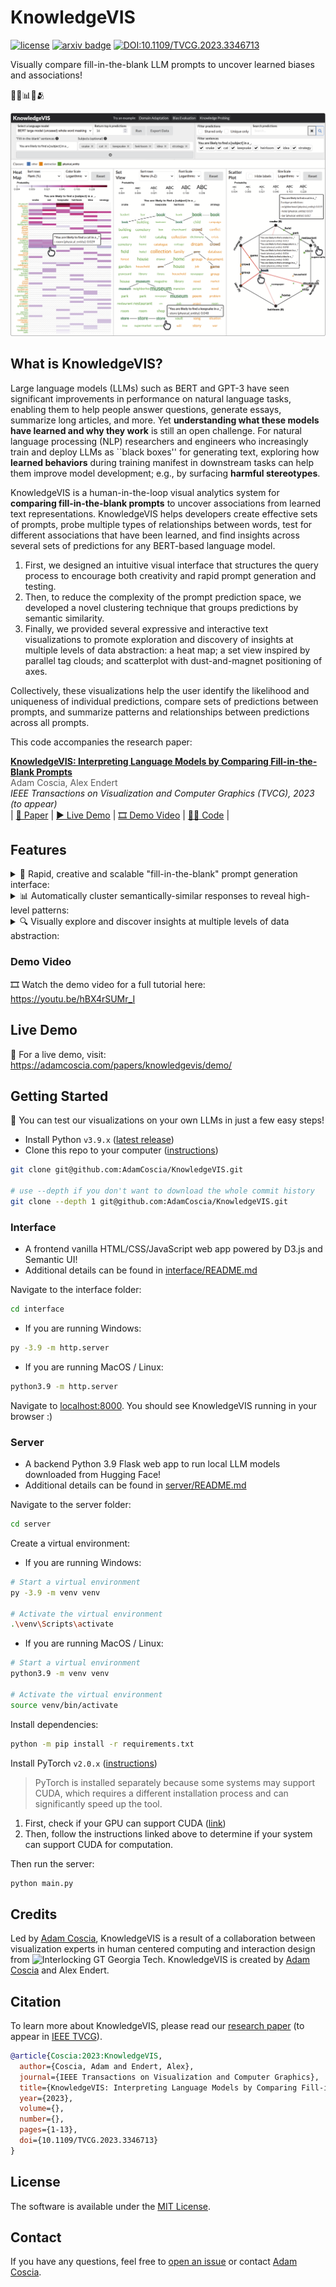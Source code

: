 # KnowledgeVIS

[![license](https://img.shields.io/badge/License-MIT-A54046)](https://github.com/AdamCoscia/KnowledgeVIS/blob/main/LICENSE)
[![arxiv badge](https://img.shields.io/badge/arXiv-2403.04758-red)](https://arxiv.org/abs/2403.04758)
[![DOI:10.1109/TVCG.2023.3346713](https://img.shields.io/badge/DOI-10.1109/TVCG.2023.3346713-blue)](https://doi.org/10.1109/TVCG.2023.3346713)

Visually compare fill-in-the-blank LLM prompts to uncover learned biases and associations!

🤔🧠📊🌈🫂

![The KnowledgeVIS System](https://github.com/AdamCoscia/KnowledgeVIS/blob/main/images/knowledgevis.png)

## What is KnowledgeVIS?

Large language models (LLMs) such as BERT and GPT-3 have seen significant improvements in performance on natural language tasks, enabling them to help people answer questions, generate essays, summarize long articles, and more.
Yet **understanding what these models have learned and why they work** is still an open challenge.
For natural language processing (NLP) researchers and engineers who increasingly train and deploy LLMs as ``black boxes'' for generating text, exploring how **learned behaviors** during training manifest in downstream tasks can help them improve model development; e.g., by surfacing **harmful stereotypes**.

KnowledgeVIS is a human-in-the-loop visual analytics system for **comparing fill-in-the-blank prompts** to uncover associations from learned text representations.
KnowledgeVIS helps developers create effective sets of prompts, probe multiple types of relationships between words, test for different associations that have been learned, and find insights across several sets of predictions for any BERT-based language model.

1. First, we designed an intuitive visual interface that structures the query process to encourage both creativity and rapid prompt generation and testing.
2. Then, to reduce the complexity of the prompt prediction space, we developed a novel clustering technique that groups predictions by semantic similarity.
3. Finally, we provided several expressive and interactive text visualizations to promote exploration and discovery of insights at multiple levels of data abstraction: a heat map; a set view inspired by parallel tag clouds; and scatterplot with dust-and-magnet positioning of axes.

Collectively, these visualizations help the user identify the likelihood and uniqueness of individual predictions, compare sets of predictions between prompts, and summarize patterns and relationships between predictions across all prompts.

This code accompanies the research paper:

**[KnowledgeVIS: Interpreting Language Models by Comparing Fill-in-the-Blank Prompts][paper]**  
<span style="opacity: 70%">Adam Coscia, Alex Endert</span>  
_IEEE Transactions on Visualization and Computer Graphics (TVCG), 2023 (to appear)_  
| [📖 Paper][paper] | [▶️ Live Demo][demo] | [🎞️ Demo Video][video] | [🧑‍💻 Code][code] |

## Features

<details>
  <summary> 🌈 Rapid, creative and scalable "fill-in-the-blank" prompt generation interface:</summary>
  <img src="https://github.com/AdamCoscia/KnowledgeVIS/blob/main/images/prompt-interface.png">
</details>

<details>
  <summary> 📊 Automatically cluster semantically-similar responses to reveal high-level patterns:</summary>
  <img src="https://github.com/AdamCoscia/KnowledgeVIS/blob/main/images/clustering.png" width="50%">
</details>

<details>
  <summary> 🔍 Visually explore and discover insights at multiple levels of data abstraction:</summary>
  <img src="https://github.com/AdamCoscia/KnowledgeVIS/blob/main/images/visualizations.png">
</details>

### Demo Video

🎞️ Watch the demo video for a full tutorial here: <https://youtu.be/hBX4rSUMr_I>

## Live Demo

🚀 For a live demo, visit: <https://adamcoscia.com/papers/knowledgevis/demo/>

## Getting Started

🌱 You can test our visualizations on your own LLMs in just a few easy steps!

- Install Python `v3.9.x` ([latest release](https://www.python.org/downloads/release/python-3913/))
- Clone this repo to your computer ([instructions](https://docs.github.com/en/repositories/creating-and-managing-repositories/cloning-a-repository))

```bash
git clone git@github.com:AdamCoscia/KnowledgeVIS.git

# use --depth if you don't want to download the whole commit history
git clone --depth 1 git@github.com:AdamCoscia/KnowledgeVIS.git
```

### Interface

- A frontend vanilla HTML/CSS/JavaScript web app powered by D3.js and Semantic UI!
- Additional details can be found in [interface/README.md](interface/README.md)

Navigate to the interface folder:

```bash
cd interface
```

- If you are running Windows:

```bash
py -3.9 -m http.server
```

- If you are running MacOS / Linux:

```bash
python3.9 -m http.server
```

Navigate to [localhost:8000](http://localhost:8000/). You should see KnowledgeVIS running in your browser :)

### Server

- A backend Python 3.9 Flask web app to run local LLM models downloaded from Hugging Face!
- Additional details can be found in [server/README.md](server/README.md)

Navigate to the server folder:

```bash
cd server
```

Create a virtual environment:

- If you are running Windows:

```bash
# Start a virtual environment
py -3.9 -m venv venv

# Activate the virtual environment
.\venv\Scripts\activate
```

- If you are running MacOS / Linux:

```bash
# Start a virtual environment
python3.9 -m venv venv

# Activate the virtual environment
source venv/bin/activate
```

Install dependencies:

```bash
python -m pip install -r requirements.txt
```

Install PyTorch `v2.0.x` ([instructions](https://pytorch.org/get-started/locally/))

> PyTorch is installed separately because some systems may support CUDA, which requires a different installation process and can significantly speed up the tool.

1. First, check if your GPU can support CUDA ([link](https://developer.nvidia.com/cuda-gpus))
2. Then, follow the instructions linked above to determine if your system can support CUDA for computation.

Then run the server:

```bash
python main.py
```

## Credits

Led by <a href='https://adamcoscia.com/' target='_blank'>Adam Coscia</a>, KnowledgeVIS is a result of a collaboration between visualization experts in human centered computing and interaction design from
<img src="https://adamcoscia.com/assets/icons/other/gt-logo.png" alt="Interlocking GT" height="21" style="vertical-align: bottom;"/>
Georgia Tech.
KnowledgeVIS is created by
<a href='https://adamcoscia.com/' target='_blank'>Adam Coscia</a>
and
Alex Endert.

## Citation

To learn more about KnowledgeVIS, please read our [research paper][paper] (to appear in [IEEE TVCG](https://ieeexplore.ieee.org/xpl/RecentIssue.jsp?punumber=2945)).

```bibtex
@article{Coscia:2023:KnowledgeVIS,
  author={Coscia, Adam and Endert, Alex},
  journal={IEEE Transactions on Visualization and Computer Graphics},
  title={KnowledgeVIS: Interpreting Language Models by Comparing Fill-in-the-Blank Prompts},
  year={2023},
  volume={},
  number={},
  pages={1-13},
  doi={10.1109/TVCG.2023.3346713}
}
```

## License

The software is available under the [MIT License](https://github.com/AdamCoscia/KnowledgeVIS/blob/main/LICENSE).

## Contact

If you have any questions, feel free to [open an issue](https://github.com/AdamCoscia/KnowledgeVIS/issues) or contact [Adam Coscia](https://adamcoscia.com).

[paper]: https://arxiv.org/abs/2403.04758
[demo]: https://adamcoscia.com/papers/knowledgevis/demo/
[video]: https://youtu.be/hBX4rSUMr_I
[code]: https://github.com/AdamCoscia/KnowledgeVIS

